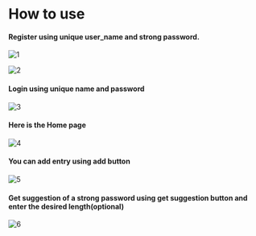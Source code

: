 # How to use

#### Register using unique user_name and strong password.
![1](/screenshots/1(1).png)

![2](1(2).png)

#### Login using unique name and password
![3](1(3).png)

#### Here is the Home page
![4](1(4).png)

#### You can add entry using add button
![5](1(5).png)

#### Get suggestion of a strong password using get suggestion button and enter the desired length(optional)
![6](1(6).png)